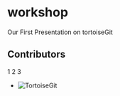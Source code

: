 # workshop
Our First Presentation on tortoiseGit

## Contributors
1
2
3
- ![TortoiseGit](https://upload.wikimedia.org/wikipedia/commons/8/88/TortoiseGit_logo.svg)
